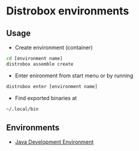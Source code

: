 # Distrobox  environments

## Usage
- Create environment (container)
```bash
cd [environment name]
distrobox assemble create
```

- Enter enironment from start menu or by running
```bash
distrobox enter [environment name]
```

- Find exported binaries at
```bash
~/.local/bin
```


## Environments
- [Java Development Environment](./java-dev)

